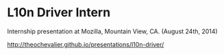L10n Driver Intern
==================

Internship presentation at Mozilla, Mountain View, CA. (August 24th, 2014)

http://theochevalier.github.io/presentations/l10n-driver/
